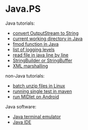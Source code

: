 Java.PS
=======

Java tutorials:

* [convert OutputStream to String](convert-OutputStream-to-String)
* [current working directory in Java](current-working-directory-in-Java)
* [fmod function in Java](fmod-function-in-java)
* [list of logging levels](logging-levels)
* [read file in java line by line](read-file-in-java-line-by-line)
* [StringBuilder or StringBuffer](StringBuilder-or-StringBuffer)
* [XML marshalling](XML-marshalling)

non-Java tutorials:
* [batch unzip files in Linux](Linux-batch-unzip-files)
* [running single test in maven](maven-running-single-test)
* [run MIDlet on Android](run-MIDlet-on-Android)

Java software:
* [Java terminal emulator](java-terminal-emulator)
* [Java IDE](java-ide)